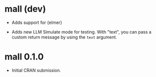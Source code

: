 # mall (dev)

* Adds support for {elmer}

* Adds new LLM Simulate mode for testing. With "text", you can pass a custom
return message by using the `text` argument.


# mall 0.1.0

* Initial CRAN submission.
